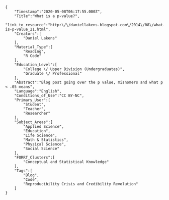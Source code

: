 
    {
        "Timestamp":"2020-05-08T06:17:55.000Z",
        "Title":"What is a p-value?",
        "link_to_resource":"http:\/\/daniellakens.blogspot.com\/2014\/08\/what-is-p-value_21.html",
        "Creators":[
            "Daniel Lakens"
        ],
        "Material_Type":[
            "Reading",
            "R Code"
        ],
        "Education_Level":[
            "College \/ Upper Division (Undergraduates)",
            "Graduate \/ Professional"
        ],
        "Abstract":"Blog post going over the p value, misnomers and what p < .05 means",
        "Language":"English",
        "Conditions_of_Use":"CC BY-NC",
        "Primary_User":[
            "Student",
            "Teacher",
            "Researcher"
        ],
        "Subject_Areas":[
            "Applied Science",
            "Education",
            "Life Science",
            "Math & Statistics",
            "Physical Science",
            "Social Science"
        ],
        "FORRT_Clusters":[
            "Conceptual and Statistical Knowledge"
        ],
        "Tags":[
            "Blog",
            "Code",
            "Reproducibility Crisis and Credibility Revolution"
        ]
    }
